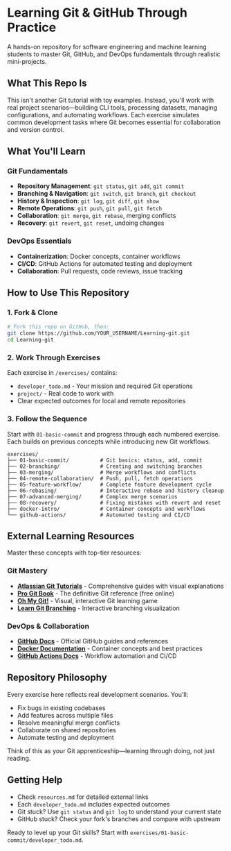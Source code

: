 # Learning Git & GitHub Through Practice

A hands-on repository for software engineering and machine learning students to master Git, GitHub, and DevOps fundamentals through realistic mini-projects.

## What This Repo Is

This isn't another Git tutorial with toy examples. Instead, you'll work with real project scenarios—building CLI tools, processing datasets, managing configurations, and automating workflows. Each exercise simulates common development tasks where Git becomes essential for collaboration and version control.

## What You'll Learn

### Git Fundamentals

- **Repository Management**: `git status`, `git add`, `git commit`
- **Branching & Navigation**: `git switch`, `git branch`, `git checkout`
- **History & Inspection**: `git log`, `git diff`, `git show`
- **Remote Operations**: `git push`, `git pull`, `git fetch`
- **Collaboration**: `git merge`, `git rebase`, merging conflicts
- **Recovery**: `git revert`, `git reset`, undoing changes

### DevOps Essentials

- **Containerization**: Docker concepts, container workflows
- **CI/CD**: GitHub Actions for automated testing and deployment
- **Collaboration**: Pull requests, code reviews, issue tracking

## How to Use This Repository

### 1. Fork & Clone

```bash
# Fork this repo on GitHub, then:
git clone https://github.com/YOUR_USERNAME/Learning-git.git
cd Learning-git
```

### 2. Work Through Exercises

Each exercise in `/exercises/` contains:

- `developer_todo.md` - Your mission and required Git operations
- `project/` - Real code to work with
- Clear expected outcomes for local and remote repositories

### 3. Follow the Sequence

Start with `01-basic-commit` and progress through each numbered exercise. Each builds on previous concepts while introducing new Git workflows.

```text
exercises/
├── 01-basic-commit/          # Git basics: status, add, commit
├── 02-branching/             # Creating and switching branches
├── 03-merging/               # Merge workflows and conflicts
├── 04-remote-collaboration/  # Push, pull, fetch operations
├── 05-feature-workflow/      # Complete feature development cycle
├── 06-rebasing/              # Interactive rebase and history cleanup
├── 07-advanced-merging/      # Complex merge scenarios
├── 08-recovery/              # Fixing mistakes with revert and reset
├── docker-intro/             # Container concepts and workflows
└── github-actions/           # Automated testing and CI/CD
```

## External Learning Resources

Master these concepts with top-tier resources:

### Git Mastery

- **[Atlassian Git Tutorials](https://www.atlassian.com/git/tutorials)** - Comprehensive guides with visual explanations
- **[Pro Git Book](https://git-scm.com/book)** - The definitive Git reference (free online)
- **[Oh My Git!](https://ohmygit.org/)** - Visual, interactive Git learning game
- **[Learn Git Branching](https://learngitbranching.js.org/)** - Interactive branching visualization

### DevOps & Collaboration

- **[GitHub Docs](https://docs.github.com/)** - Official GitHub guides and references
- **[Docker Documentation](https://docs.docker.com/)** - Container concepts and best practices
- **[GitHub Actions Docs](https://docs.github.com/en/actions)** - Workflow automation and CI/CD

## Repository Philosophy

Every exercise here reflects real development scenarios. You'll:

- Fix bugs in existing codebases
- Add features across multiple files
- Resolve meaningful merge conflicts
- Collaborate on shared repositories
- Automate testing and deployment

Think of this as your Git apprenticeship—learning through doing, not just reading.

## Getting Help

- Check `resources.md` for detailed external links
- Each `developer_todo.md` includes expected outcomes
- Git stuck? Use `git status` and `git log` to understand your current state
- GitHub stuck? Check your fork's branches and compare with upstream

Ready to level up your Git skills? Start with `exercises/01-basic-commit/developer_todo.md`.
